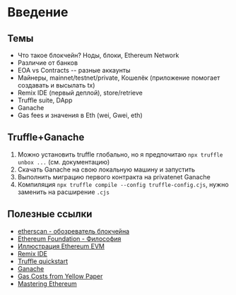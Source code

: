 # Введение

## Темы

- Что такое блокчейн? Ноды, блоки, Ethereum Network
- Различие от банков
- EOA vs Contracts -- разные аккаунты
- Майнеры, mainnet/testnet/private, Кошелёк (приложение помогает создавать и высылать tx)
- Remix IDE (первый деплой), store/retrieve
- Truffle suite, DApp
- Ganache
- Gas fees и значения в Eth (wei, Gwei, eth)

## Truffle+Ganache

1. Можно установить truffle глобально, но я предпочитаю `npx truffle unbox ...` (см. документацию)
2. Скачать Ganache на свою локальную машину и запустить
3. Выполнить миграцию первого контракта на privatenet Ganache
4. Компиляция `npx truffle compile --config truffle-config.cjs`, нужно заменить на расширение `.cjs`

## Полезные ссылки

- [etherscan - обозреватель блокчейна](https://etherscan.io/)
- [Ethereum Foundation - Философия](https://ethereum.foundation/philosophy)
- [Иллюстрация Ethereum EVM](https://takenobu-hs.github.io/downloads/ethereum_evm_illustrated.pdf)
- [Remix IDE](https://remix.ethereum.org/)
- [Truffle quickstart](https://archive.trufflesuite.com/docs/truffle/quickstart/)
- [Ganache](https://archive.trufflesuite.com/docs/ganache/)
- [Gas Costs from Yellow Paper](https://docs.google.com/spreadsheets/d/1n6mRqkBz3iWcOlRem_mO09GtSKEKrAsfO7Frgx18pNU/edit)
- [Mastering Ethereum](https://github.com/ethereumbook/ethereumbook/tree/develop)